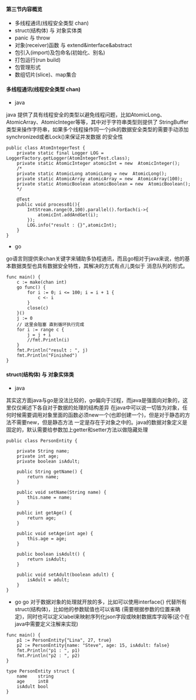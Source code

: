 
#### 第三节内容概览

+ 多线程通讯(线程安全类型 chan)
+ struct(结构体) 与 对象实体类
+ panic 与 throw
+ 对象(receiver)函数 与 extend&interface&abstract
+ 包引入(import)及包命名(初始化、别名)
+ 打包运行(run build)
+ 包管理形式
+ 数组切片(slice)、map集合

#### 多线程通讯(线程安全类型 chan)
+ java

java 提供了具有线程安全的类型以避免线程问题，比如AtomicLong、AtomicArray、AtomicInteger等等，其中对于字符串类型则提供了
StringBuffer类型来操作字符串，如果多个线程操作同一个jdk的数据安全类型的需要手动添加synchronized或者Lock()来保证并发数据
的安全性
```
public class AtomIntegerTest {
    private static final Logger LOG = LoggerFactory.getLogger(AtomIntegerTest.class);
    private static AtomicInteger atomicInt = new  AtomicInteger();
    /*
    private static AtomicLong atomicLong = new  AtomicLong();
    private static AtomicArray atomicArray = new  AtomicArray(100);
    private static AtomicBoolean atomicBoolean = new  AtomicBoolean();
    */

    @Test
    public void process01(){
        IntStream.range(0,100).parallel().forEach(i->{
            atomicInt.addAndGet(i);
        });
        LOG.info("result : {}",atomicInt);
    }
}
```

+ go

go语言则提供来chan关键字来辅助多协程通讯，而且go相对于java来说，他的基本数据类型也具有数据安全特性，其解决的方式有点儿类似于
消息队列的形式。
```
func main() {
	c := make(chan int)
	go func() {
		for i := 0; i <= 100; i = i + 1 {
			c <- i
		}
		close(c)
	}()
	j := 0
	// 这里会阻塞 直到循环执行完成
	for i := range c {
		j = j + i
		//fmt.Println(i)
	}
	fmt.Println("result : ", j)
	fmt.Println("Finished")
}
```

#### struct(结构体) 与 对象实体类
+ java

其实这方面java与go是没法比较的，go偏向于过程，而java是强面向对象的，这里仅仅阐述下各自对于数据的处理的结构差异
在java中可以说一切皆为对象，任何时候需要调用对象里面的函数必须new一个(也即创建一个)，但是对于静态的方法不需要new，但是静态方法
一定是存在于对象之中的。java的数据对象定义是固定的，默认需要给参数加上getter和setter方法以做隐藏处理

```
public class PersonEntity {

    private String name;
    private int age;
    private boolean isAdult;

    public String getName() {
        return name;
    }

    public void setName(String name) {
        this.name = name;
    }

    public int getAge() {
        return age;
    }

    public void setAge(int age) {
        this.age = age;
    }

    public boolean isAdult() {
        return isAdult;
    }

    public void setAdult(boolean adult) {
        isAdult = adult;
    }
}
```

+ go
go 对于数据对象的处理就开放的多，比如可以使用interface{} 代替所有struct(结构体)，比如他的参数赋值也可以省略
(需要根据参数的位置来确定)，同时也可以定义label来映射序列化json字段或映射数据库字段等(这个在java中需要定义注解来实现)
```
func main() {
	p1 := PersonEntity{"Lina", 27, true}
	p2 := PersonEntity{name: "Steve", age: 15, isAdult: false}
	fmt.Println("p1 : ", p1)
	fmt.Println("p2 : ", p2)
}

type PersonEntity struct {
	name    string
	age     int8
	isAdult bool
}
```










